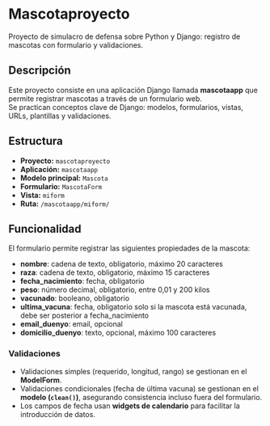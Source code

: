 # Mascotaproyecto

Proyecto de simulacro de defensa sobre Python y Django: registro de mascotas con formulario y validaciones.

## Descripción

Este proyecto consiste en una aplicación Django llamada **mascotaapp** que permite registrar mascotas a través de un formulario web.  
Se practican conceptos clave de Django: modelos, formularios, vistas, URLs, plantillas y validaciones.

## Estructura

- **Proyecto:** `mascotaproyecto`  
- **Aplicación:** `mascotaapp`  
- **Modelo principal:** `Mascota`  
- **Formulario:** `MascotaForm`  
- **Vista:** `miform`  
- **Ruta:** `/mascotaapp/miform/`  

## Funcionalidad

El formulario permite registrar las siguientes propiedades de la mascota:

- **nombre**: cadena de texto, obligatorio, máximo 20 caracteres  
- **raza**: cadena de texto, obligatorio, máximo 15 caracteres  
- **fecha_nacimiento**: fecha, obligatorio  
- **peso**: número decimal, obligatorio, entre 0,01 y 200 kilos  
- **vacunado**: booleano, obligatorio  
- **ultima_vacuna**: fecha, obligatorio solo si la mascota está vacunada, debe ser posterior a fecha_nacimiento  
- **email_duenyo**: email, opcional  
- **domicilio_duenyo**: texto, opcional, máximo 100 caracteres  

### Validaciones

- Validaciones simples (requerido, longitud, rango) se gestionan en el **ModelForm**.  
- Validaciones condicionales (fecha de última vacuna) se gestionan en el **modelo (`clean()`)**, asegurando consistencia incluso fuera del formulario.  
- Los campos de fecha usan **widgets de calendario** para facilitar la introducción de datos.

